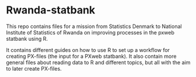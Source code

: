 # Rwanda-statbank
This repo contains files for a mission from Statistics Denmark to 
National Institute of Statistics of Rwanda on improving processes in 
the pxweb statbank using R.

It contains different guides on how to use R to set up a workflow
for creating PX-files (the input for a PXweb statbank). It also contain
more general files about reading data to R and different topics,
but all with the aim to later create PX-files.




